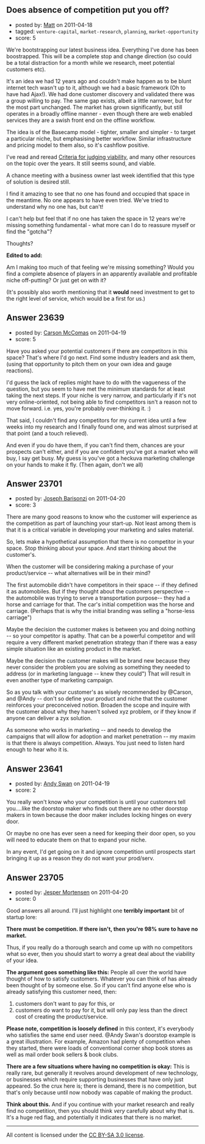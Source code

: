 ## Does absence of competition put you off?

- posted by: [Matt](https://stackexchange.com/users/-1/8784-matt) on 2011-04-18
- tagged: `venture-capital`, `market-research`, `planning`, `market-opportunity`
- score: 5

We're bootstrapping our latest business idea.  Everything I've done has been boostrapped.  This will be a complete stop and change direction (so could be a total distraction for a month while we research, meet potential customers etc).

It's an idea we had 12 years ago and couldn't make happen as to be blunt internet tech wasn't up to it, although we had a basic framework (Oh to have had Ajax!).  We had done customer discovery and validated there was a group willing to pay.  The same gap exists, albeit a little narrower, but for the most part unchanged.  The market has grown significantly, but still operates in a broadly offline manner - even though there are web enabled services they are a swish front end on the offline workflow.

The idea is of the Basecamp model - tighter, smaller and simpler - to target a particular niche, but emphasising better workflow.  Similar infrastructure and pricing model to them also, so it's cashflow positive.

I've read and reread [Criteria for judging viability][1], and many other resources on the topic over the years.  It still seems sound, and viable.

A chance meeting with a business owner last week identified that this type of solution is desired still.

I find it amazing to see that no one has found and occupied that space in the meantime.  No one appears to have even tried.  We've tried to understand why no one has, but can't!

I can't help but feel that if no one has taken the space in 12 years we're missing something fundamental - what more can I do to reassure myself or find the "gotcha"?

Thoughts?

**Edited to add:**

Am I making too much of that feeling we're missing something?  Would you find a complete absence of players in an apparently available and profitable niche off-putting?  Or just get on with it?

(It's possibly also worth mentioning that it **would** need investment to get to the right level of service, which would be a first for us.)

  [1]: http://answers.onstartups.com/questions/22107/what-are-your-criteria-to-judge-of-the-viability-of-a-startup-for-you-not-the


## Answer 23639

- posted by: [Carson McComas](https://stackexchange.com/users/-1/9422-carson-mccomas) on 2011-04-19
- score: 5

Have you asked your potential customers if there are competitors in this space? That's where I'd go next. Find some industry leaders and ask them, (using that opportunity to pitch them on your own idea and gauge reactions).

I'd guess the lack of replies might have to do with the vagueness of the question, but you seem to have met the minimum standards for at least taking the next steps. If your niche is very narrow, and particularly if it's not very online-oriented, not being able to find competitors isn't a reason not to move forward. i.e. yes, you're probably over-thinking it. :)

That said, I couldn't find any competitors for my current idea until a few weeks into my research and I finally found one, and was almost surprised at that point (and a touch relieved). 

And even if you do have them, if you can't find them, chances are your prospects can't either, and if you are confident you've got a market who will buy, I say get busy. My guess is you've got a heckuva marketing challenge on your hands to make it fly. (Then again, don't we all)


## Answer 23701

- posted by: [Joseph Barisonzi](https://stackexchange.com/users/-1/8791-joseph-barisonzi) on 2011-04-20
- score: 3

There are many good reasons to know who the customer will experience as the competition as part of launching your start-up. Not least among them is that it is a critical variable in developing your marketing and sales material. 

So, lets make a hypothetical assumption that there is no competitor in your space.
Stop thinking about your space. And start thinking about the customer's. 

When the customer will be considering making a purchase of your product/service -- what alternatives will be in their mind?

The first automobile didn't have competitors in their space -- if they defined it as automobiles. But if they thought about the customers perspective -- the automobile was trying to serve a transportation purpose-- they had a horse and carriage for that. The car's initial competition was the horse and carriage. (Perhaps that is why the initial branding was selling a "horse-less carriage")

Maybe the decision the customer makes is between you and doing nothing -- so your competitor is apathy. That can be a powerful competitor and will require a very different market penetration strategy than if there was a easy simple situation like an existing product in the market. 

Maybe the decision the customer makes will be brand new because they never consider the problem you are solving as something they needed to address (or in marketing language -- knew they could") That will result in even another type of marketing campaign. 

So as you talk with your customer's as wisely recommended by @Carson, and @Andy -- don't so define your product and niche that the customer reinforces your preconceived notion. Broaden the scope and inquire with the customer about why they haven't solved xyz problem, or if they know if anyone can deliver a zyx solution. 

As someone who works in marketing -- and needs to develop the campaigns that will allow for adoption and market penetration -- my maxim is that there is always competition. Always.  You just need to listen hard enough to hear who it is.



## Answer 23641

- posted by: [Andy Swan](https://stackexchange.com/users/-1/8683-andy-swan) on 2011-04-19
- score: 2

You really won't know who your competition is until your customers tell you....like the doorstop maker who finds out there are no other doorstop makers in town because the door maker includes locking hinges on every door.

Or maybe no one has ever seen a need for keeping their door open, so you will need to educate them on that to expand your niche.

In any event, I'd get going on it and ignore competition until prospects start bringing it up as a reason they do not want your prod/serv.




## Answer 23705

- posted by: [Jesper Mortensen](https://stackexchange.com/users/-1/1261-jesper-mortensen) on 2011-04-20
- score: 0

Good answers all around. I'll just highlight one **terribly important** bit of startup lore:

**There must be competition. If there isn't, then you're 98% sure to have no market.**

Thus, if you really do a thorough search and come up with no competitors what so ever, then you should start to worry a great deal about the viability of your idea.

**The argument goes something like this:** People all over the world have thought of how to satisfy customers. Whatever you can think of has already been thought of by someone else. So if you can't find anyone else who is already satisfying this customer need, then:

 1. customers don't want to pay for this, or 
 2. customers do want to pay for it, but will only pay less than the direct cost of creating the product/service.

**Please note, competition is loosely defined** in this context, it's everybody who satisfies the same end user need. @Andy Swan's doorstop example is a great illustration. For example, Amazon had plenty of competition when they started, there were loads of conventional corner shop book stores as well as mail order book sellers & book clubs.

**There are a few situations where having no competition is okay:** This is really rare, but generally it revolves around development of new technology, or businesses which require supporting businesses that have only just appeared. So the crux here is; there is demand, there is no competition, but that's only because until now nobody was capable of making the product.

**Think about this.** And if you continue with your market research and really find no competition, then you should think *very* carefully about why that is. It's a huge red flag, and potentially it indicates that there is no market.



---

All content is licensed under the [CC BY-SA 3.0 license](https://creativecommons.org/licenses/by-sa/3.0/).
